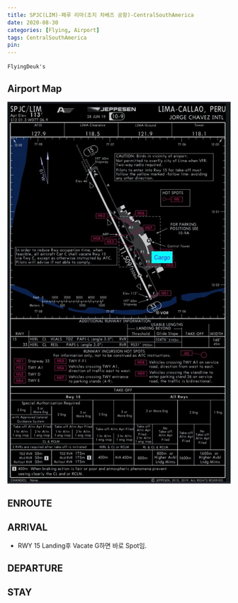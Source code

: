 ```yaml
---
title: SPJC(LIM)-페루 리마(조지 차베즈 공항)-CentralSouthAmerica
date: 2020-08-30
categories: [Flying, Airport]
tags: CentralSouthAmerica
pin:
---
```

`FlyingDeuk's`
>


## Airport Map
![lim](/img/flying/airport/lim_ap.jpg)

## ENROUTE

## ARRIVAL
- RWY 15 Landing후 Vacate G하면 바로 Spot임.



## DEPARTURE

## STAY
